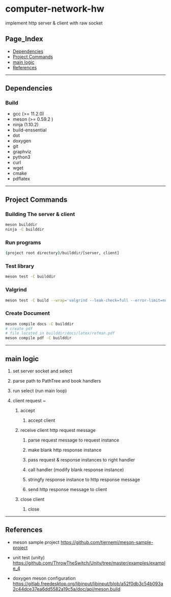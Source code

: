 # computer-network-hw
implement http server &amp; client with raw socket

## Page_Index

* [Dependencies](#Dependencies)
* [Project Commands](#project-commands)
* [main logic](#main-logic)
* [References](#references)
___



## Dependencies

### Build

* gcc (>= 11.2.0)
* meson (>= 0.59.2 )
* ninja (1.10.2)
* build-enssential
* dot
* doxygen
* git
* graphviz
* python3
* curl
* wget
* cmake
* pdflatex

___

## Project Commands

### Building The server &amp; client

``` bash
meson builddir
ninja -C builddir
```

### Run programs

```bash
(project root directory)/builddir/[server, client]
```

### Test library

```bash
meson test -C builddir
```

### Valgrind

```sh
meson test -C build --wrap='valgrind --leak-check=full --error-limit=no --track-originas=yes' --versbose
```

### Create Document

```sh
meson compile docs -C builddir
# create pdf 
# file located in builddir/docs/latex/refman.pdf
meson compile pdf -C builddir
```
___

## main logic

1. set server socket and select

2. parse path to PathTree and book handlers

3. run select (run main loop)

4. client request ~

    1. accept 
        1. accept client

    2. receive client http request message

        1. parse request message to request instance

        2. make blank http response instance

        3. pass request & response instances to right handler

        4. call handler (modify blank response instance)

        5. stringfy response instance to http response message

        6. send http response message to client

    3. close client
        1. close
___

## References

* meson sample project https://github.com/tiernemi/meson-sample-project

* unit test (unity) https://github.com/ThrowTheSwitch/Unity/tree/master/examples/example_4

* doxygen meson configuration https://gitlab.freedesktop.org/libinput/libinput/blob/a52f0db3c54b093a2c44dce37ea6dd5582a19c5a/doc/api/meson.build